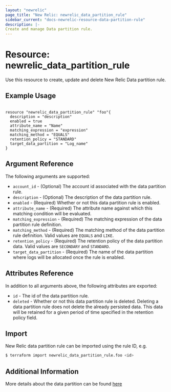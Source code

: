```yaml
---
layout: "newrelic"
page_title: "New Relic: newrelic_data_partition_rule"
sidebar_current: "docs-newrelic-resource-data-partition-rule"
description: |-
Create and manage Data partition rule.
---
```


# Resource: newrelic\_data\_partition\_rule

Use this resource to create, update and delete New Relic Data partition rule.


## Example Usage

```hcl

resource "newrelic_data_partition_rule" "foo"{
  description = "description"
  enabled = true
  attribute_name = "Name"
  matching_expression = "expression"
  matching_method = "EQUALS"
  retention_policy = "STANDARD"
  target_data_partition = "Log_name"
}
```

## Argument Reference

The following arguments are supported:

* `account_id` - (Optional) The account id associated with the data partition rule.
* `description` - (Optional) The description of the data partition rule.
* `enabled` - (Required) Whether or not this data partition rule is enabled.
* `attribute_name` - (Required) The attribute name against which this matching condition will be evaluated.
* `matching_expression` - (Required) The matching expression of the data partition rule definition.
* `matching_method` - (Required) The matching method of the data partition rule definition. Valid values are `EQUALS` and `LIKE`.
* `retention_policy` - (Required) The retention policy of the data partition data. Valid values are `SECONDARY` and `STANDARD`.
* `target_data_partition` - (Required) The name of the data partition where logs will be allocated once the rule is enabled.

## Attributes Reference

In addition to all arguments above, the following attributes are exported:

* `id` - The id of the data partition rule.
* `deleted` - Whether or not this data partition rule is deleted. Deleting a data partition rule does not delete the already persisted data. This data will be retained for a given period of time specified in the retention policy field.

## Import

New Relic data partition rule can be imported using the rule ID, e.g.

```bash
$ terraform import newrelic_data_partition_rule.foo <id>
```

## Additional Information

More details about the data partition can be found [here](https://docs.newrelic.com/docs/logs/ui-data/data-partitions/)